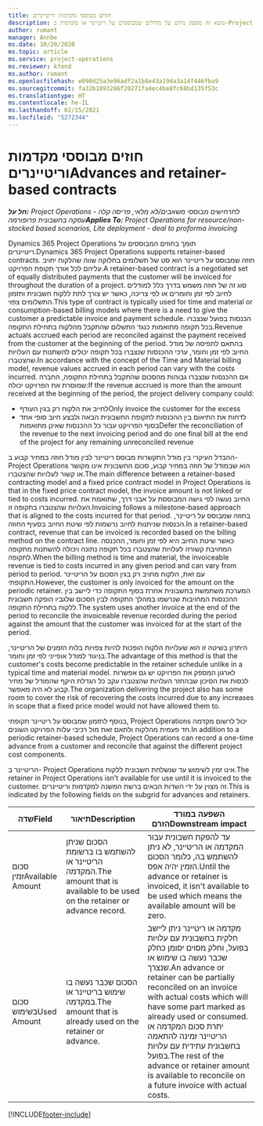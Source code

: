 ```yaml
---
title: חוזים מבוססי מקדמות וריטיינרים
description: נושא זה מספק מידע על מודלים שמבוססים על ריטיינר או מקדמות ב-Project Operations.
author: rumant
manager: Annbe
ms.date: 10/20/2020
ms.topic: article
ms.service: project-operations
ms.reviewer: kfend
ms.author: rumant
ms.openlocfilehash: e098d25a3e96adf2a1b8e43a19da3a14f446fba9
ms.sourcegitcommit: fa32b1893286f20271fa4ec4be8fc68bd135f53c
ms.translationtype: HT
ms.contentlocale: he-IL
ms.lasthandoff: 02/15/2021
ms.locfileid: "5272344"
---
```

# <a name="advances-and-retainer-based-contracts"></a><span data-ttu-id="a68b5-103">חוזים מבוססי מקדמות וריטיינרים</span><span class="sxs-lookup"><span data-stu-id="a68b5-103">Advances and retainer-based contracts</span></span>


<span data-ttu-id="a68b5-104">_**חל על:** Project Operations לתרחישים מבוססי משאבים/לא מלאי, פריסה קלה - עסקה בחשבונית פרופורמה_</span><span class="sxs-lookup"><span data-stu-id="a68b5-104">_**Applies To:** Project Operations for resource/non-stocked based scenarios, Lite deployment - deal to proforma invoicing_</span></span>

<span data-ttu-id="a68b5-105">Dynamics 365 Project Operations תומך בחוזים המבוססים על ריטיינרים.</span><span class="sxs-lookup"><span data-stu-id="a68b5-105">Dynamics 365 Project Operations supports retainer-based contracts.</span></span> <span data-ttu-id="a68b5-106">חוזה שמבוסס על ריטיינר הוא סט של תשלומים בחלוקה שווה שהלקוח יחויב עליהם לכל אורך תקופת הפרויקט.</span><span class="sxs-lookup"><span data-stu-id="a68b5-106">A retainer-based contract is a negotiated set of equally distributed payments that the customer will be invoiced for throughout the duration of a project.</span></span> <span data-ttu-id="a68b5-107">סוג זה של חוזה משמש בדרך כלל למודלים לחיוב לפי זמן וחומרים או לפי צריכה, כאשר יש צורך לתת ללקוח חשבונית ותזמון התשלומים צפוי.</span><span class="sxs-lookup"><span data-stu-id="a68b5-107">This type of contract is typically used for time and material or consumption-based billing models where there is a need to give the customer a predictable invoice and payment schedule.</span></span> <span data-ttu-id="a68b5-108">הכנסות בפועל שנצברו בכל תקופה מתואמות כנגד התשלום שהתקבל מהלקוח בתחילת התקופה.</span><span class="sxs-lookup"><span data-stu-id="a68b5-108">Revenue actuals accrued each period are reconciled against the payment received from the customer at the beginning of the period.</span></span> <span data-ttu-id="a68b5-109">בהתאם לתפיסה של מודל החיוב לפי זמן וחומר, ערכי ההכנסות שנצברו בכל תקופה יכולים להשתנות עם העלויות שהצטברו.</span><span class="sxs-lookup"><span data-stu-id="a68b5-109">In accordance with the concept of the Time and Material billing model, revenue values accrued in each period can vary with the costs incurred.</span></span> <span data-ttu-id="a68b5-110">אם ההכנסות שנצברו גבוהות מהסכום שהתקבל בתחילת התקופה, החברה שמוסרת את הפרויקט יכולה:</span><span class="sxs-lookup"><span data-stu-id="a68b5-110">If the revenue accrued is more than the amount received at the beginning of the period, the project delivery company could:</span></span>

- <span data-ttu-id="a68b5-111">לחייב את הלקוח רק בגין העודף</span><span class="sxs-lookup"><span data-stu-id="a68b5-111">Only invoice the customer for the excess</span></span> 
- <span data-ttu-id="a68b5-112">לדחות את התיאום בין ההכנסות לתקופת החשבונית הבאה ולבצע חיוב סופי אחד בסוף הפרויקט עבור כל ההכנסות שאינן מתואמות</span><span class="sxs-lookup"><span data-stu-id="a68b5-112">Defer the reconciliation of the revenue to the next invoicing period and do one final bill at the end of the project for any remaining unreconciled revenue</span></span>

<span data-ttu-id="a68b5-113">ההבדל העיקרי בין מודל התקשרות מבוסס ריטיינר לבין מודל חוזה במחיר קבוע ב- Project Operations הוא שבמודל של חוזה במחיר קבוע, סכום החשבונית אינו מקושר או קשור לעלויות שהצטברו.</span><span class="sxs-lookup"><span data-stu-id="a68b5-113">The main difference between a retainer-based contracting model and a fixed price contract model in Project Operations is that in the fixed price contract model, the invoice amount is not linked or tied to costs incurred.</span></span> <span data-ttu-id="a68b5-114">החיוב נעשה לפי גישה המבוססת על אבני דרך, שתואמת את העלויות שהצטברו בתקופה זו.</span><span class="sxs-lookup"><span data-stu-id="a68b5-114">Invoicing follows a milestone-based approach that is aligned to the costs incurred for that period.</span></span> <span data-ttu-id="a68b5-115">בחוזה שמבוסס על ריטיינר, הכנסות שניתנות לחיוב נרשמות לפי שיטת החיוב בסעיף החוזה.</span><span class="sxs-lookup"><span data-stu-id="a68b5-115">In a retainer-based contract, revenue that can be invoiced is recorded based on the billing method on the contract line.</span></span> <span data-ttu-id="a68b5-116">כאשר שיטת החיוב היא לפי זמן וחומר, ההכנסה המחויבת קשורה לעלויות שהצטברו בכל תקופה נתונה ויכולה להשתנות מתקופה לתקופה.</span><span class="sxs-lookup"><span data-stu-id="a68b5-116">When the billing method is time and material, the invoiceable revenue is tied to costs incurred in any given period and can vary from period to period.</span></span> <span data-ttu-id="a68b5-117">עם זאת, הלקוח מחויב רק בגין הסכום על הריטיינר התקופתי.</span><span class="sxs-lookup"><span data-stu-id="a68b5-117">However, the customer is only invoiced for the amount on the periodic retainer.</span></span> <span data-ttu-id="a68b5-118">המערכת משתמשת בחשבונית אחרת בסוף התקופה כדי ליישב בין ההכנסות המחויבות שנרשמו במהלך התקופה לבין הסכום שלגביו הופקה חשבונית ללקוח בתחילת התקופה.</span><span class="sxs-lookup"><span data-stu-id="a68b5-118">The system uses another invoice at the end of the period to reconcile the invoiceable revenue recorded during the period against the amount that the customer was invoiced for at the start of the period.</span></span>

<span data-ttu-id="a68b5-119">היתרון בשיטה זו הוא שעלויות הלקוח הופכות להיות צפויות בלוח הזמנים של הריטיינר, בניגוד למודל אופייני לפי זמן וחומר.</span><span class="sxs-lookup"><span data-stu-id="a68b5-119">The advantage of this method is that the customer's costs become predictable in the retainer schedule unlike in a typical time and material model.</span></span> <span data-ttu-id="a68b5-120">לארגון המספק את הפרויקט יש גם אפשרות לכסות את הסיכון שבהחזר העלויות שהצטברו עקב כל הגדלת היקף שהמודל של מחיר קבוע לא היה מאפשר.</span><span class="sxs-lookup"><span data-stu-id="a68b5-120">The organization delivering the project also has some room to cover the risk of recovering the costs incurred due to any increases in scope that a fixed price model would not have allowed them to.</span></span>

<span data-ttu-id="a68b5-121">בנוסף לתזמון שמבוסס על ריטיינר תקופתי, Project Operations יכול לרשום מקדמה חד פעמית מהלקוח ולתאם זאת מול רכיבי עלות הפרויקט השונים.</span><span class="sxs-lookup"><span data-stu-id="a68b5-121">In addition to a periodic retainer-based schedule, Project Operations can record a one-time advance from a customer and reconcile that against the different project cost components.</span></span>

<span data-ttu-id="a68b5-122">הריטיינר ב- Project Operations אינו זמין לשימוש עד שנשלחת חשבונית ללקוח.</span><span class="sxs-lookup"><span data-stu-id="a68b5-122">The retainer in Project Operations isn't available for use until it is invoiced to the customer.</span></span> <span data-ttu-id="a68b5-123">זה מצוין על ידי השדות הבאים ברשת המשנה למקדמות וריטיינרים.</span><span class="sxs-lookup"><span data-stu-id="a68b5-123">This is indicated by the following fields on the subgrid for advances and retainers.</span></span>

| <span data-ttu-id="a68b5-124">שדה</span><span class="sxs-lookup"><span data-stu-id="a68b5-124">Field</span></span> | <span data-ttu-id="a68b5-125">תיאור</span><span class="sxs-lookup"><span data-stu-id="a68b5-125">Description</span></span> | <span data-ttu-id="a68b5-126">השפעה במורד הזרם</span><span class="sxs-lookup"><span data-stu-id="a68b5-126">Downstream impact</span></span> |
| --- | --- | --- |
| <span data-ttu-id="a68b5-127">סכום זמין</span><span class="sxs-lookup"><span data-stu-id="a68b5-127">Available Amount</span></span> | <span data-ttu-id="a68b5-128">הסכום שניתן להשתמש בו ברשומת הריטיינר או המקדמה.</span><span class="sxs-lookup"><span data-stu-id="a68b5-128">The amount that is available to be used on the retainer or advance record.</span></span> | <span data-ttu-id="a68b5-129">עד להפקת חשבונית עבור המקדמה או הריטיינר, לא ניתן להשתמש בה, כלומר הסכום הזמין יהיה אפס.</span><span class="sxs-lookup"><span data-stu-id="a68b5-129">Until the advance or retainer is invoiced, it isn't available to be used which means the available amount will be zero.</span></span> |
| <span data-ttu-id="a68b5-130">סכום בשימוש</span><span class="sxs-lookup"><span data-stu-id="a68b5-130">Used Amount</span></span> | <span data-ttu-id="a68b5-131">הסכום שכבר נעשה בו שימוש בריטיינר או במקדמה.</span><span class="sxs-lookup"><span data-stu-id="a68b5-131">The amount that is already used on the retainer or advance.</span></span> | <span data-ttu-id="a68b5-132">מקדמה או ריטיינר ניתן ליישב חלקית בחשבונית עם עלויות בפועל, וחלק מסוים יסומן כחלק שכבר נעשה בו שימוש או שנצרך.</span><span class="sxs-lookup"><span data-stu-id="a68b5-132">An advance or retainer can be partially reconciled on an invoice with actual costs which will have some part marked as already used or consumed.</span></span> <span data-ttu-id="a68b5-133">יתרת סכום המקדמה או הריטיינר זמינה להתאמה בחשבונית עתידית עם עלויות בפועל.</span><span class="sxs-lookup"><span data-stu-id="a68b5-133">The rest of the advance or retainer amount is available to reconcile on a future invoice with actual costs.</span></span> |


[!INCLUDE[footer-include](../../includes/footer-banner.md)]